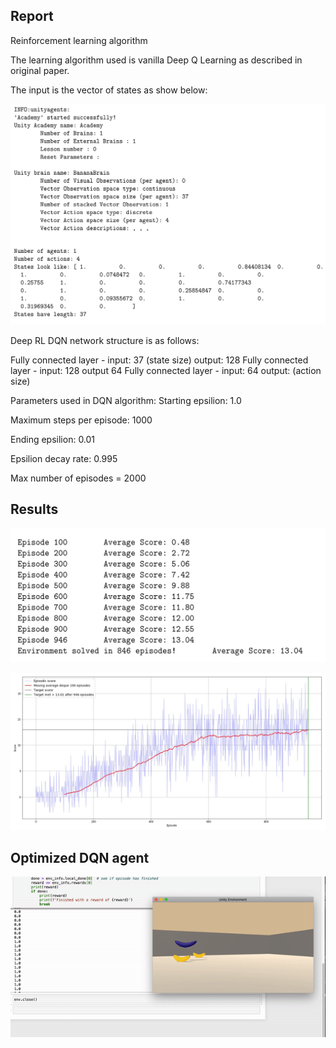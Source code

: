 ## Report
Reinforcement learning algorithm

The learning algorithm used is vanilla Deep Q Learning as described in original paper. 

The input is the vector of states as show below:


![](action_space.png)

Deep RL DQN network structure is as follows:

Fully connected layer - input: 37 (state size) output: 128
Fully connected layer - input: 128 output 64
Fully connected layer - input: 64 output: (action size)

Parameters used in DQN algorithm:
Starting epsilion: 1.0

Maximum steps per episode: 1000

Ending epsilion: 0.01

Epsilion decay rate: 0.995

Max number of episodes = 2000
## Results

![](Episode_training.png)

![](Result_episodic_scores.jpg)

## Optimized DQN agent
![](Deep_RL_dqn.gif)
